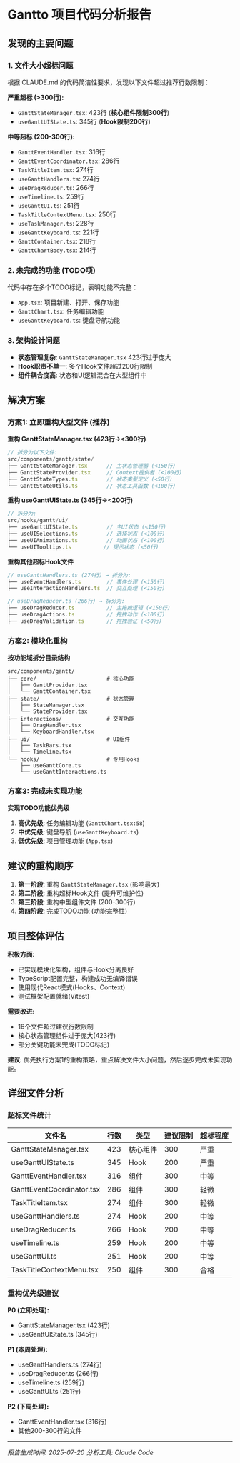 # Gantto 项目代码分析报告

## 发现的主要问题

### 1. 文件大小超标问题
根据 CLAUDE.md 的代码简洁性要求，发现以下文件超过推荐行数限制：

**严重超标 (>300行):**
- `GanttStateManager.tsx`: 423行 (**核心组件限制300行**)
- `useGanttUIState.ts`: 345行 (**Hook限制200行**)

**中等超标 (200-300行):**
- `GanttEventHandler.tsx`: 316行
- `GanttEventCoordinator.tsx`: 286行  
- `TaskTitleItem.tsx`: 274行
- `useGanttHandlers.ts`: 274行
- `useDragReducer.ts`: 266行
- `useTimeline.ts`: 259行
- `useGanttUI.ts`: 251行
- `TaskTitleContextMenu.tsx`: 250行
- `useTaskManager.ts`: 228行
- `useGanttKeyboard.ts`: 221行
- `GanttContainer.tsx`: 218行
- `GanttChartBody.tsx`: 214行

### 2. 未完成的功能 (TODO项)
代码中存在多个TODO标记，表明功能不完整：
- `App.tsx`: 项目新建、打开、保存功能
- `GanttChart.tsx`: 任务编辑功能
- `useGanttKeyboard.ts`: 键盘导航功能

### 3. 架构设计问题
- **状态管理复杂**: `GanttStateManager.tsx` 423行过于庞大
- **Hook职责不单一**: 多个Hook文件超过200行限制
- **组件耦合度高**: 状态和UI逻辑混合在大型组件中

## 解决方案

### 方案1: 立即重构大型文件 (推荐)

**重构 GanttStateManager.tsx (423行→<300行)**
```typescript
// 拆分为以下文件:
src/components/gantt/state/
├── GanttStateManager.tsx      // 主状态管理器 (<150行)
├── GanttStateProvider.tsx     // Context提供者 (<100行)
├── GanttStateTypes.ts         // 状态类型定义 (<50行)
└── GanttStateUtils.ts         // 状态工具函数 (<100行)
```

**重构 useGanttUIState.ts (345行→<200行)**
```typescript
// 拆分为:
src/hooks/gantt/ui/
├── useGanttUIState.ts         // 主UI状态 (<150行)
├── useUISelections.ts         // 选择状态 (<100行)
├── useUIAnimations.ts         // 动画状态 (<100行)
└── useUITooltips.ts          // 提示状态 (<50行)
```

**重构其他超标Hook文件**
```typescript
// useGanttHandlers.ts (274行) → 拆分为:
├── useEventHandlers.ts        // 事件处理 (<150行)
├── useInteractionHandlers.ts  // 交互处理 (<150行)

// useDragReducer.ts (266行) → 拆分为:
├── useDragReducer.ts          // 主拖拽逻辑 (<150行)
├── useDragActions.ts          // 拖拽动作 (<100行)
├── useDragValidation.ts       // 拖拽验证 (<50行)
```

### 方案2: 模块化重构

**按功能域拆分目录结构**
```
src/components/gantt/
├── core/                      # 核心功能
│   ├── GanttProvider.tsx
│   └── GanttContainer.tsx
├── state/                     # 状态管理
│   ├── StateManager.tsx
│   └── StateProvider.tsx
├── interactions/              # 交互功能
│   ├── DragHandler.tsx
│   └── KeyboardHandler.tsx
├── ui/                        # UI组件
│   ├── TaskBars.tsx
│   └── Timeline.tsx
└── hooks/                     # 专用Hooks
    ├── useGanttCore.ts
    └── useGanttInteractions.ts
```

### 方案3: 完成未实现功能

**实现TODO功能优先级**
1. **高优先级**: 任务编辑功能 (`GanttChart.tsx:58`)
2. **中优先级**: 键盘导航 (`useGanttKeyboard.ts`)  
3. **低优先级**: 项目管理功能 (`App.tsx`)

## 建议的重构顺序

1. **第一阶段**: 重构 `GanttStateManager.tsx` (影响最大)
2. **第二阶段**: 重构超标Hook文件 (提升可维护性)
3. **第三阶段**: 重构中型组件文件 (200-300行)
4. **第四阶段**: 完成TODO功能 (功能完整性)

## 项目整体评估

**积极方面:**
- 已实现模块化架构，组件与Hook分离良好
- TypeScript配置完整，构建成功无编译错误
- 使用现代React模式(Hooks、Context)
- 测试框架配置就绪(Vitest)

**需要改进:**
- 16个文件超过建议行数限制
- 核心状态管理组件过于庞大(423行)
- 部分关键功能未完成(TODO标记)

**建议**: 优先执行方案1的重构策略，重点解决文件大小问题，然后逐步完成未实现功能。

## 详细文件分析

### 超标文件统计
| 文件名 | 行数 | 类型 | 建议限制 | 超标程度 |
|--------|------|------|----------|----------|
| GanttStateManager.tsx | 423 | 核心组件 | 300 | 严重 |
| useGanttUIState.ts | 345 | Hook | 200 | 严重 |
| GanttEventHandler.tsx | 316 | 组件 | 300 | 中等 |
| GanttEventCoordinator.tsx | 286 | 组件 | 300 | 轻微 |
| TaskTitleItem.tsx | 274 | 组件 | 300 | 轻微 |
| useGanttHandlers.ts | 274 | Hook | 200 | 中等 |
| useDragReducer.ts | 266 | Hook | 200 | 中等 |
| useTimeline.ts | 259 | Hook | 200 | 中等 |
| useGanttUI.ts | 251 | Hook | 200 | 中等 |
| TaskTitleContextMenu.tsx | 250 | 组件 | 300 | 合格 |

### 重构优先级建议

**P0 (立即处理):**
- GanttStateManager.tsx (423行)
- useGanttUIState.ts (345行)

**P1 (本周处理):**
- useGanttHandlers.ts (274行)
- useDragReducer.ts (266行)
- useTimeline.ts (259行)
- useGanttUI.ts (251行)

**P2 (下周处理):**
- GanttEventHandler.tsx (316行)
- 其他200-300行的文件

---

*报告生成时间: 2025-07-20*
*分析工具: Claude Code*
